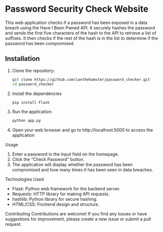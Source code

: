 # Password Security Check Website

This web application checks if a password has been exposed in a data breach using the Have I Been Pwned API. It securely hashes the password and sends the first five characters of the hash to the API to retrieve a list of suffixes. It then checks if the rest of the hash is in the list to determine if the password has been compromised.

## Installation

1. Clone the repository:
   ```bash
   git clone https://github.com/ianthehamster/password_checker.git
   cd password_checker

2. Install the dependencies
   ```bash
   pip install Flask

3. Run the application:
   ```bash
   python app.py

4. Open your web browser and go to http://localhost:5000 to access the application

Usage
1. Enter a password in the input field on the homepage.
2. Click the "Check Password" button.
3. The application will display whether the password has been compromised and how many times it has been seen in data breaches.


Technologies Used
- Flask: Python web framework for the backend server.
- Requests: HTTP library for making API requests.
- hashlib: Python library for secure hashing.
- HTML/CSS: Frontend design and structure.


Contributing
Contributions are welcome! If you find any issues or have suggestions for improvement, please create a new issue or submit a pull request.
